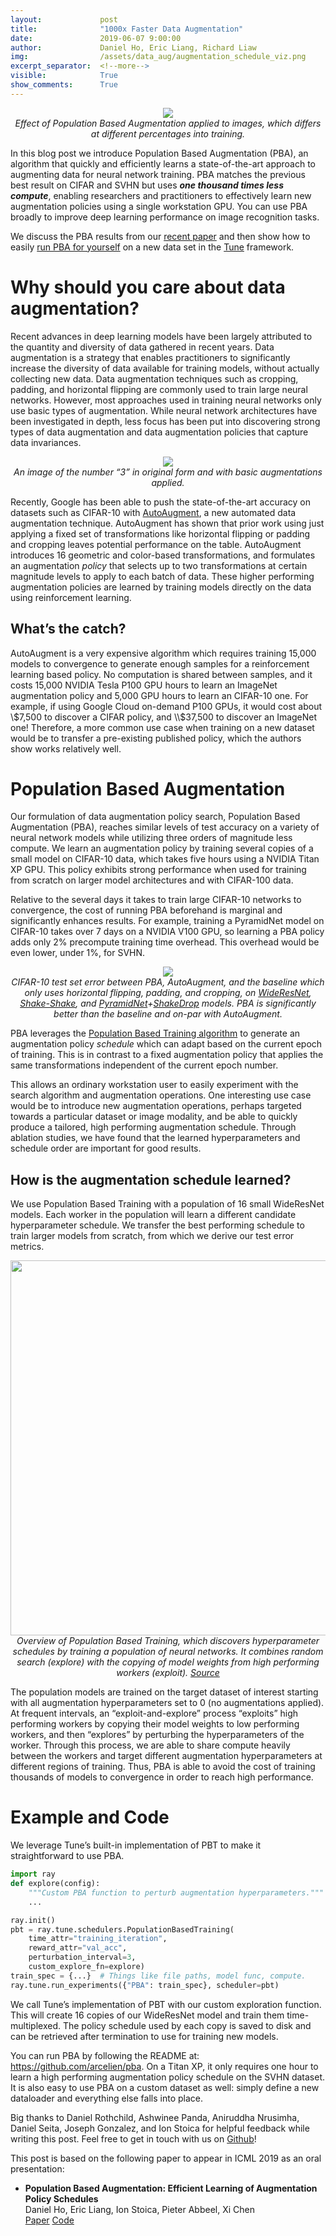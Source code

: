 ```yaml
---
layout:             post
title:              "1000x Faster Data Augmentation"
date:               2019-06-07 9:00:00
author:             Daniel Ho, Eric Liang, Richard Liaw
img:                /assets/data_aug/augmentation_schedule_viz.png
excerpt_separator:  <!--more-->
visible:            True
show_comments:      True
---
```


<p style="text-align:center;">
    <img src="https://bair.berkeley.edu/static/blog/data_aug/augmentation_schedule_viz.png">
    <br>
<i>
Effect of Population Based Augmentation applied to images, which differs at different percentages into training.
</i>
</p>

In this blog post we introduce Population Based Augmentation (PBA), an
algorithm that quickly and efficiently learns a state-of-the-art approach to
augmenting data for neural network training. PBA matches the previous best
result on CIFAR and SVHN but uses <b><i>one thousand times less
compute</i></b>, enabling researchers and practitioners to effectively learn
new augmentation policies using a single workstation GPU. You can use PBA
broadly to improve deep learning performance on image recognition tasks.

We discuss the PBA results from our <a href="https://arxiv.org/abs/1905.05393.pdf">recent paper</a> and then show how
to easily <a href="https://github.com/arcelien/pba">run PBA for yourself</a> on
a new data set in the <a href="https://ray.readthedocs.io/en/latest/tune.html">Tune</a> framework.

<!--more-->


# Why should you care about data augmentation?

Recent advances in deep learning models have been largely attributed to the
quantity and diversity of data gathered in recent years. Data augmentation is a
strategy that enables practitioners to significantly increase the diversity of
data available for training models, without actually collecting new data. Data
augmentation techniques such as cropping, padding, and horizontal flipping are
commonly used to train large neural networks. However, most approaches used in
training neural networks only use basic types of augmentation. While neural
network architectures have been investigated in depth, less focus has been put
into discovering strong types of data augmentation and data augmentation
policies that capture data invariances.

<p style="text-align:center;">
    <img src="https://bair.berkeley.edu/static/blog/data_aug/basic_aug.png">
    <br>
<i>
An image of the number “3” in original form and with basic augmentations
applied.
</i>
</p>

Recently, Google has been able to push the state-of-the-art accuracy on
datasets such as CIFAR-10 with <a
href="https://arxiv.org/abs/1805.09501">AutoAugment</a>, a new automated data
augmentation technique. AutoAugment has shown that prior work using just
applying a fixed set of transformations like horizontal flipping or padding and
cropping leaves potential performance on the table. AutoAugment introduces 16
geometric and color-based transformations, and formulates an augmentation
*policy* that selects up to two transformations at certain magnitude levels to
apply to each batch of data. These higher performing augmentation policies are
learned by training models directly on the data using reinforcement learning.

## What’s the catch?

AutoAugment is a very expensive algorithm which requires training 15,000 models
to convergence to generate enough samples for a reinforcement learning based
policy. No computation is shared between samples, and it costs 15,000 NVIDIA
Tesla P100 GPU hours to learn an ImageNet augmentation policy and 5,000 GPU
hours to learn an CIFAR-10 one. For example, if using Google Cloud on-demand
P100 GPUs, it would cost about \\$7,500 to discover a CIFAR policy, and \\$37,500
to discover an ImageNet one! Therefore, a more common use case when training on
a new dataset would be to transfer a pre-existing published policy, which the
authors show works relatively well.

# Population Based Augmentation

Our formulation of data augmentation policy search, Population Based
Augmentation (PBA), reaches similar levels of test accuracy on a variety of
neural network models while utilizing three orders of magnitude less compute.
We learn an augmentation policy by training several copies of a small model on
CIFAR-10 data, which takes five hours using a NVIDIA Titan XP GPU. This policy
exhibits strong performance when used for training from scratch on larger model
architectures and with CIFAR-100 data.

Relative to the several days it takes to train large CIFAR-10 networks to
convergence, the cost of running PBA beforehand is marginal and significantly
enhances results. For example, training a PyramidNet model on CIFAR-10 takes
over 7 days on a NVIDIA V100 GPU, so learning a PBA policy adds only 2%
precompute training time overhead. This overhead would be even lower, under 1%,
for SVHN.

<p style="text-align:center;">
    <img src="https://bair.berkeley.edu/static/blog/data_aug/chart.png">
    <br>
<i>
CIFAR-10 test set error between PBA, AutoAugment, and the baseline which only
uses horizontal flipping, padding, and cropping, on <a
href="https://arxiv.org/abs/1605.07146">WideResNet</a>, <a
href="https://arxiv.org/abs/1705.07485">Shake-Shake</a>, and <a
href="https://arxiv.org/abs/1610.02915">PyramidNet</a>+<a
href="https://arxiv.org/abs/1802.02375">ShakeDrop</a> models. PBA is
significantly better than the baseline and on-par with AutoAugment.
</i>
</p>

PBA leverages the <a
href="https://deepmind.com/blog/population-based-training-neural-networks/">Population
Based Training algorithm</a> to generate an augmentation policy *schedule* which
can adapt based on the current epoch of training. This is in contrast to a
fixed augmentation policy that applies the same transformations independent of
the current epoch number.

This allows an ordinary workstation user to easily experiment with the search
algorithm and augmentation operations. One interesting use case would be to
introduce new augmentation operations, perhaps targeted towards a particular
dataset or image modality, and be able to quickly produce a tailored, high
performing augmentation schedule. Through ablation studies, we have found that
the learned hyperparameters and schedule order are important for good results.

## How is the augmentation schedule learned?

We use Population Based Training with a population of 16 small WideResNet
models. Each worker in the population will learn a different candidate
hyperparameter schedule. We transfer the best performing schedule to train
larger models from scratch, from which we derive our test error metrics.

<p style="text-align:center;">
    <img src="https://bair.berkeley.edu/static/blog/data_aug/pbt_visual.png"
    width="600">
    <br>
<i>
Overview of Population Based Training, which discovers hyperparameter schedules
by training a population of neural networks. It combines random search
(explore) with the copying of model weights from high performing workers
(exploit). <a
href="https://deepmind.com/blog/population-based-training-neural-networks/">Source</a>
</i>
</p>

The population models are trained on the target dataset of interest starting
with all augmentation hyperparameters set to 0 (no augmentations applied). At
frequent intervals, an “exploit-and-explore” process “exploits” high performing
workers by copying their model weights to low performing workers, and then
“explores” by perturbing the hyperparameters of the worker. Through this
process, we are able to share compute heavily between the workers and target
different augmentation hyperparameters at different regions of training. Thus,
PBA is able to avoid the cost of training thousands of models to convergence in
order to reach high performance.


# Example and Code

We leverage Tune’s built-in implementation of PBT to make it straightforward to
use PBA.


```python
import ray
def explore(config):
    """Custom PBA function to perturb augmentation hyperparameters."""
    ...

ray.init()
pbt = ray.tune.schedulers.PopulationBasedTraining(
    time_attr="training_iteration",
    reward_attr="val_acc",
    perturbation_interval=3,
    custom_explore_fn=explore)
train_spec = {...}  # Things like file paths, model func, compute.
ray.tune.run_experiments({"PBA": train_spec}, scheduler=pbt)
```

We call Tune’s implementation of PBT with our custom exploration function. This
will create 16 copies of our WideResNet model and train them time-multiplexed.
The policy schedule used by each copy is saved to disk and can be retrieved
after termination to use for training new models.

You can run PBA by following the README at: <a
href="https://github.com/arcelien/pba">https://github.com/arcelien/pba</a>. On
a Titan XP, it only requires one hour to learn a high performing augmentation
policy schedule on the SVHN dataset. It is also easy to use PBA on a custom
dataset as well: simply define a new dataloader and everything else falls into
place.

Big thanks to Daniel Rothchild, Ashwinee Panda, Aniruddha Nrusimha, Daniel
Seita, Joseph Gonzalez, and Ion Stoica for helpful feedback while writing this
post. Feel free to get in touch with us on <a
href="https://github.com/arcelien/pba">Github</a>!

This post is based on the following paper to appear in ICML 2019 as an oral
presentation:

- <b>Population Based Augmentation: Efficient Learning of Augmentation Policy Schedules</b><br>
  Daniel Ho, Eric Liang, Ion Stoica, Pieter Abbeel, Xi Chen<br>
  <a href="https://arxiv.org/abs/1905.05393">Paper</a> <a href="https://github.com/arcelien/pba">Code</a>
